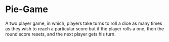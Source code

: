 # Pie-Game
A two player game, in which, players take turns to roll a dice as many times as they wish to reach a particular score but if the player rolls a one, then the round score resets, and the next player gets his turn.
